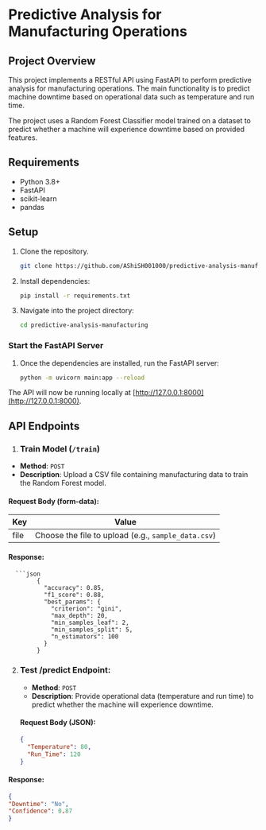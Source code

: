 # Predictive Analysis for Manufacturing Operations

## Project Overview

This project implements a RESTful API using FastAPI to perform predictive analysis for manufacturing operations. The main functionality is to predict machine downtime based on operational data such as temperature and run time.

The project uses a Random Forest Classifier model trained on a dataset to predict whether a machine will experience downtime based on provided features.

## Requirements
- Python 3.8+
- FastAPI
- scikit-learn
- pandas

## Setup
1. Clone the repository.
   ```bash
   git clone https://github.com/AShiSH001000/predictive-analysis-manufacturing.git
2. Install dependencies:
   ```bash
   pip install -r requirements.txt


3. Navigate into the project directory:
   ```bash
   cd predictive-analysis-manufacturing


### Start the FastAPI Server

1. Once the dependencies are installed, run the FastAPI server:
   ```bash
   python -m uvicorn main:app --reload


The API will now be running locally at [http://127.0.0.1:8000](http://127.0.0.1:8000).

## API Endpoints

   1. ### Train Model (`/train`)
   
   - **Method**: `POST`
   - **Description**: Upload a CSV file containing manufacturing data to train the Random Forest model.
   
   #### Request Body (form-data):
   
   | Key     | Value                        |
   | ------- | ---------------------------- |
   | file    | Choose the file to upload (e.g., `sample_data.csv`) |
   
   #### Response:
      ```json
            {
              "accuracy": 0.85,
              "f1_score": 0.88,
              "best_params": {
                "criterion": "gini",
                "max_depth": 20,
                "min_samples_leaf": 2,
                "min_samples_split": 5,
                "n_estimators": 100
              }
            }

2. ### Test /predict Endpoint:
      - **Method**: `POST`
      - **Description**: Provide operational data (temperature and run time) to predict whether the machine will experience downtime.
   #### Request Body (JSON):
      ```json
      {
        "Temperature": 80,
        "Run_Time": 120
      }
#### Response:
   ```json
   {
  "Downtime": "No",
  "Confidence": 0.87
}

   
   
